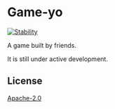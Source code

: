 # Game-yo

[![Stability](https://img.shields.io/badge/stability-experimental-orange.svg)](https://nodejs.org/api/documentation.html#documentation_stability_index)

A game built by friends.

It is still under active development.

## License

[Apache-2.0](https://www.apache.org/licenses/LICENSE-2.0)
